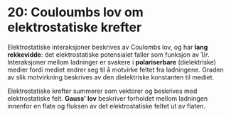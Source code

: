 # 20: Couloumbs lov om elektrostatiske krefter

Elektrostatiske interaksjoner beskrives av Coulombs lov, og har **lang rekkevidde**: det elektrostatiske potensialet faller som funksjon av $1/r$. Interaksjoner mellom ladninger er svakere i **polariserbare** (dielektriske) medier fordi mediet endrer seg til å motvirke feltet fra ladningene. Graden av slik motvirkning beskrives av den dielektriske konstanten til mediet.

Elektrostatiske krefter summerer som vektorer og beskrives med elektrostatiske felt. **Gauss’ lov** beskriver forholdet mellom ladningen innenfor en flate og fluksen av det elektrostatiske feltet ut av flaten.
